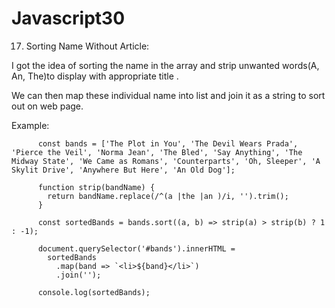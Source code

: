 # Javascript30
17)  Sorting Name Without Article:

I got the idea of sorting the name in the array and strip unwanted words(A, An, The)to display with appropriate title .

We can then map these individual name into list and join it as a string to sort out on web page.

Example: 

          const bands = ['The Plot in You', 'The Devil Wears Prada', 'Pierce the Veil', 'Norma Jean', 'The Bled', 'Say Anything', 'The Midway State', 'We Came as Romans', 'Counterparts', 'Oh, Sleeper', 'A Skylit Drive', 'Anywhere But Here', 'An Old Dog'];

          function strip(bandName) {
            return bandName.replace(/^(a |the |an )/i, '').trim();
          }

          const sortedBands = bands.sort((a, b) => strip(a) > strip(b) ? 1 : -1);

          document.querySelector('#bands').innerHTML =
            sortedBands
              .map(band => `<li>${band}</li>`)
              .join('');

          console.log(sortedBands);
